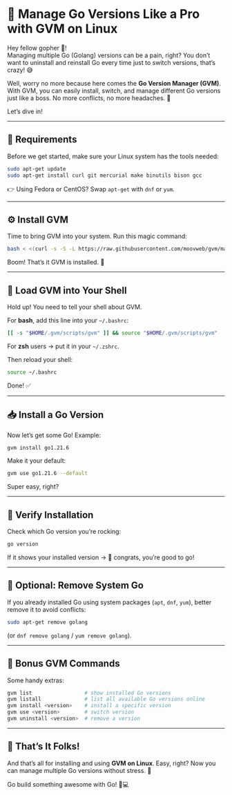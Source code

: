 # 🚀 Manage Go Versions Like a Pro with GVM on Linux

Hey fellow gopher 🐹!  
Managing multiple Go (Golang) versions can be a pain, right? You don’t want to uninstall and reinstall Go every time just to switch versions, that’s crazy! 😅

Well, worry no more because here comes the **Go Version Manager (GVM)**. With GVM, you can easily install, switch, and manage different Go versions just like a boss. No more conflicts, no more headaches. 🎉

Let’s dive in!

---

## 🧰 Requirements

Before we get started, make sure your Linux system has the tools needed:

```bash
sudo apt-get update
sudo apt-get install curl git mercurial make binutils bison gcc
```

👉 Using Fedora or CentOS? Swap `apt-get` with `dnf` or `yum`.

---

## ⚙️ Install GVM

Time to bring GVM into your system. Run this magic command:

```bash
bash < <(curl -s -S -L https://raw.githubusercontent.com/moovweb/gvm/master/binscripts/gvm-installer)
```

Boom! That’s it GVM is installed. 🎊

---

## 🔗 Load GVM into Your Shell

Hold up! You need to tell your shell about GVM.

For **bash**, add this line into your `~/.bashrc`:

```bash
[[ -s "$HOME/.gvm/scripts/gvm" ]] && source "$HOME/.gvm/scripts/gvm"
```

For **zsh** users → put it in your `~/.zshrc`.

Then reload your shell:

```bash
source ~/.bashrc
```

Done! ✅

---

## 📥 Install a Go Version

Now let’s get some Go! Example:

```bash
gvm install go1.21.6
```

Make it your default:

```bash
gvm use go1.21.6 --default
```

Super easy, right?

---

## 🧐 Verify Installation

Check which Go version you’re rocking:

```bash
go version
```

If it shows your installed version → 🎉 congrats, you’re good to go!

---

## 🧹 Optional: Remove System Go

If you already installed Go using system packages (`apt`, `dnf`, `yum`), better remove it to avoid conflicts:

```bash
sudo apt-get remove golang
```

(or `dnf remove golang` / `yum remove golang`).

---

## 🎁 Bonus GVM Commands

Some handy extras:

```bash
gvm list                 # show installed Go versions
gvm listall              # list all available Go versions online
gvm install <version>    # install a specific version
gvm use <version>        # switch version
gvm uninstall <version>  # remove a version
```

---

## 🎉 That’s It Folks!

And that’s all for installing and using **GVM on Linux**. Easy, right? Now you can manage multiple Go versions without stress. 🚀  

Go build something awesome with Go! 🐹💻  